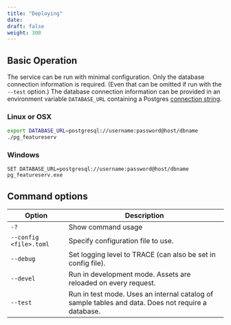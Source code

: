 ```yaml
---
title: "Deploying"
date:
draft: false
weight: 300
---
```


## Basic Operation

The service can be run with minimal configuration.
Only the database connection information is required.
(Even that can be omitted
if run with the `--test` option.)
The database connection information can be provided in an environment variable
`DATABASE_URL` containing a Postgres [connection string](https://www.postgresql.org/docs/12/libpq-connect.html#LIBPQ-CONNSTRING).

### Linux or OSX
```sh
export DATABASE_URL=postgresql://username:password@host/dbname
./pg_featureserv
```

### Windows
```
SET DATABASE_URL=postgresql://username:password@host/dbname
pg_featureserv.exe
```

## Command options

|  Option  |  Description  |
|-------------|-----------|
| `-?` | Show command usage |
| `--config <file>.toml` | Specify configuration file to use. |
| `--debug` | Set logging level to TRACE (can also be set in config file). |
| `--devel`| Run in development mode.  Assets are reloaded on every request. |
| `--test` | Run in test mode.  Uses an internal catalog of sample tables and data.  Does not require a database. |
